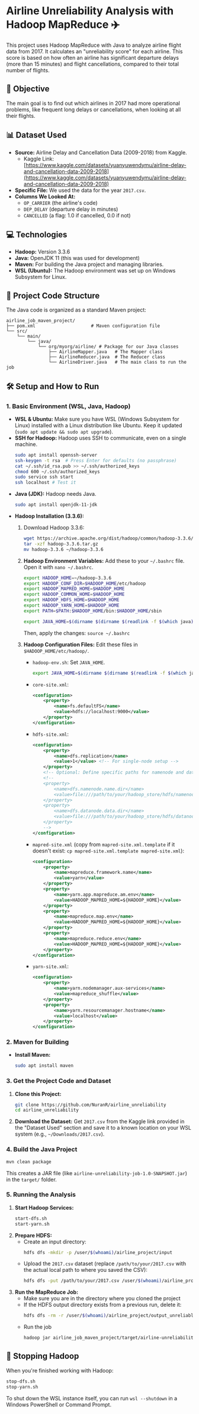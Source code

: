 # Airline Unreliability Analysis with Hadoop MapReduce ✈️

This project uses Hadoop MapReduce with Java to analyze airline flight data from 2017. It calculates an "unreliability score" for each airline. This score is based on how often an airline has significant departure delays (more than 15 minutes) and flight cancellations, compared to their total number of flights.

## 🎯 Objective

The main goal is to find out which airlines in 2017 had more operational problems, like frequent long delays or cancellations, when looking at all their flights.

## 📊 Dataset Used

- **Source:** Airline Delay and Cancellation Data (2009-2018) from Kaggle.
  - Kaggle Link: [https://www.kaggle.com/datasets/yuanyuwendymu/airline-delay-and-cancellation-data-2009-2018](https://www.kaggle.com/datasets/yuanyuwendymu/airline-delay-and-cancellation-data-2009-2018)
- **Specific File:** We used the data for the year `2017.csv`.
- **Columns We Looked At:**
  - `OP_CARRIER` (the airline's code)
  - `DEP_DELAY` (departure delay in minutes)
  - `CANCELLED` (a flag: 1.0 if cancelled, 0.0 if not)

## 💻 Technologies

- **Hadoop:** Version 3.3.6
- **Java:** OpenJDK 11 (this was used for development)
- **Maven:** For building the Java project and managing libraries.
- **WSL (Ubuntu):** The Hadoop environment was set up on Windows Subsystem for Linux.

## 📁 Project Code Structure

The Java code is organized as a standard Maven project:

```
airline_job_maven_project/
├── pom.xml                     # Maven configuration file
└── src/
    └── main/
        └── java/
            └── org/myorg/airline/ # Package for our Java classes
                ├── AirlineMapper.java   # The Mapper class
                ├── AirlineReducer.java  # The Reducer class
                └── AirlineDriver.java   # The main class to run the job
```

## 🛠️ Setup and How to Run

### 1. Basic Environment (WSL, Java, Hadoop)

- **WSL & Ubuntu:** Make sure you have WSL (Windows Subsystem for Linux) installed with a Linux distribution like Ubuntu. Keep it updated (`sudo apt update && sudo apt upgrade`).
- **SSH for Hadoop:** Hadoop uses SSH to communicate, even on a single machine.
  ```bash
  sudo apt install openssh-server
  ssh-keygen -t rsa  # Press Enter for defaults (no passphrase)
  cat ~/.ssh/id_rsa.pub >> ~/.ssh/authorized_keys
  chmod 600 ~/.ssh/authorized_keys
  sudo service ssh start
  ssh localhost # Test it
  ```
- **Java (JDK):** Hadoop needs Java.
  ```bash
  sudo apt install openjdk-11-jdk
  ```
- **Hadoop Installation (3.3.6):**
  1.  Download Hadoop 3.3.6:
      ```bash
      wget https://archive.apache.org/dist/hadoop/common/hadoop-3.3.6/hadoop-3.3.6.tar.gz
      tar -xzf hadoop-3.3.6.tar.gz
      mv hadoop-3.3.6 ~/hadoop-3.3.6
      ```
  2.  **Hadoop Environment Variables:** Add these to your `~/.bashrc` file. Open it with `nano ~/.bashrc`.

      ```bash
      export HADOOP_HOME=~/hadoop-3.3.6
      export HADOOP_CONF_DIR=$HADOOP_HOME/etc/hadoop
      export HADOOP_MAPRED_HOME=$HADOOP_HOME
      export HADOOP_COMMON_HOME=$HADOOP_HOME
      export HADOOP_HDFS_HOME=$HADOOP_HOME
      export HADOOP_YARN_HOME=$HADOOP_HOME
      export PATH=$PATH:$HADOOP_HOME/bin:$HADOOP_HOME/sbin

      export JAVA_HOME=$(dirname $(dirname $(readlink -f $(which java))))
      ```

      Then, apply the changes: `source ~/.bashrc`

  3.  **Hadoop Configuration Files:** Edit these files in `$HADOOP_HOME/etc/hadoop/`.
      - `hadoop-env.sh`: Set `JAVA_HOME`.
        ```bash
        export JAVA_HOME=$(dirname $(dirname $(readlink -f $(which java))))
        ```
      - `core-site.xml`:
        ```xml
        <configuration>
            <property>
                <name>fs.defaultFS</name>
                <value>hdfs://localhost:9000</value>
            </property>
        </configuration>
        ```
      - `hdfs-site.xml`:
        ```xml
        <configuration>
            <property>
                <name>dfs.replication</name>
                <value>1</value> <!-- For single-node setup -->
            </property>
            <!-- Optional: Define specific paths for namenode and datanode directories -->
            <!--
            <property>
                <name>dfs.namenode.name.dir</name>
                <value>file:///path/to/your/hadoop_store/hdfs/namenode</value>
            </property>
            <property>
                <name>dfs.datanode.data.dir</name>
                <value>file:///path/to/your/hadoop_store/hdfs/datanode</value>
            </property>
            -->
        </configuration>
        ```
      - `mapred-site.xml` (copy from `mapred-site.xml.template` if it doesn't exist: `cp mapred-site.xml.template mapred-site.xml`):
        ```xml
        <configuration>
            <property>
                <name>mapreduce.framework.name</name>
                <value>yarn</value>
            </property>
            <property>
                <name>yarn.app.mapreduce.am.env</name>
                <value>HADOOP_MAPRED_HOME=${HADOOP_HOME}</value>
            </property>
            <property>
                <name>mapreduce.map.env</name>
                <value>HADOOP_MAPRED_HOME=${HADOOP_HOME}</value>
            </property>
            <property>
                <name>mapreduce.reduce.env</name>
                <value>HADOOP_MAPRED_HOME=${HADOOP_HOME}</value>
            </property>
        </configuration>
        ```
      - `yarn-site.xml`:
        ```xml
        <configuration>
            <property>
                <name>yarn.nodemanager.aux-services</name>
                <value>mapreduce_shuffle</value>
            </property>
            <property>
                <name>yarn.resourcemanager.hostname</name>
                <value>localhost</value>
            </property>
        </configuration>
        ```

### 2. Maven for Building

- **Install Maven:**
  ```bash
  sudo apt install maven
  ```

### 3. Get the Project Code and Dataset

1.  **Clone this Project:**

    ```bash
    git clone https://github.com/NuranR/airline_unreliability
    cd airline_unreliability
    ```

2.  **Download the Dataset:** Get `2017.csv` from the Kaggle link provided in the "Dataset Used" section and save it to a known location on your WSL system (e.g., `~/Downloads/2017.csv`).

### 4. Build the Java Project

```bash
mvn clean package
```

This creates a JAR file (like `airline-unreliability-job-1.0-SNAPSHOT.jar`) in the `target/` folder.

### 5. Running the Analysis

1.  **Start Hadoop Services:**
    ```bash
    start-dfs.sh
    start-yarn.sh
    ```
2.  **Prepare HDFS:**
    - Create an input directory:
      ```bash
      hdfs dfs -mkdir -p /user/$(whoami)/airline_project/input
      ```
    - Upload the `2017.csv` dataset (replace `/path/to/your/2017.csv` with the actual local path to where you saved the CSV):
      ```bash
      hdfs dfs -put /path/to/your/2017.csv /user/$(whoami)/airline_project/input/
      ```
3.  **Run the MapReduce Job:**
    - Make sure you are in the directory where you cloned the project
    - If the HDFS output directory exists from a previous run, delete it:
      ```bash
      hdfs dfs -rm -r /user/$(whoami)/airline_project/output_unreliable_airlines
      ```
    - Run the job
      ```bash
      hadoop jar airline_job_maven_project/target/airline-unreliability-job-1.0-SNAPSHOT.jar /user/$(whoami)/airline_project/input/2017.csv /user/$(whoami)/airline_project/output_unreliable_airlines
      ```

## 🛑 Stopping Hadoop

When you're finished working with Hadoop:

```bash
stop-dfs.sh
stop-yarn.sh
```

To shut down the WSL instance itself, you can run `wsl --shutdown` in a Windows PowerShell or Command Prompt.
